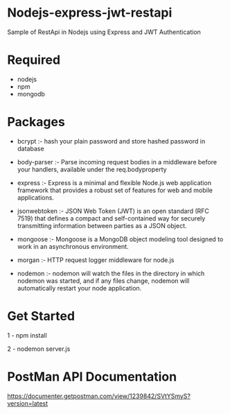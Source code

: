 # Nodejs-express-jwt-restapi
Sample of RestApi in Nodejs using Express and JWT Authentication 

# Required 
- nodejs
- npm
- mongodb

# Packages
- bcrypt :- hash your plain password and store hashed password in database 

- body-parser :- Parse incoming request bodies in a middleware before your handlers, available under the req.bodyproperty

- express :- Express is a minimal and flexible Node.js web application framework that provides a robust set of features for web and mobile applications.

- jsonwebtoken :- JSON Web Token (JWT) is an open standard (RFC 7519) that defines a compact and self-contained way for securely transmitting information between parties as a JSON object.

- mongoose :- Mongoose is a MongoDB object modeling tool designed to work in an asynchronous environment.

- morgan :- HTTP request logger middleware for node.js

- nodemon :- nodemon will watch the files in the directory in which nodemon was started, and if any files change, nodemon will automatically restart your node application.

# Get Started

1 - npm install

2 - nodemon server.js

# PostMan API Documentation
https://documenter.getpostman.com/view/1239842/SVtYSmyS?version=latest